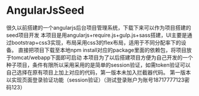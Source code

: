 # AngularJsSeed
很久以前搭建的一个angularjs后台项目管理系统，下载下来可以作为项目搭建的seed项目开发
本项目是用angularjs+require.js+gulp.js+sass搭建，UI主要是通过bootstrap+css3实现，布局采用css3的flex布局，适用于不同分配率下的设备。
直接把项目下载至本地npm install对应的package里面的依赖包，将项目放于tomcat/webapp下面即可启动
本项目为了以后搭建项目方便为自己开发的一个种子项目，条件有限所以采用采用的是简单的session验证，如需token验证可以自己选择在原有项目上加上对应的代码，第一版本未加入拦截器代码。
第一版本以实现页面登录验证功能（session验证）（测试登录账户为账号18717777123密码123）
